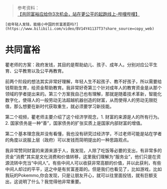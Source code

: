 > 参考资料：
> [【共同富裕应给你3次机会，站在更公平的起跑线上-哔哩哔哩】](
    https://b23.tv/mluQB8x)
    
    [给年轻人发钱，能缩小中国的贫富差距吗?](https://www.bilibili.com/video/BV14Y41137T3?share_source=copy_web)

# 共同富裕

瞿老师的方案：政府发钱，其目的是帮助幼儿、孩子、成年人。分别对应公平生育、公平教育以及公平再教育。

前两个阶段的想法其实非常好理解，年轻人生不起孩子、教不好孩子，所以需要给钱帮助生育，给资金帮助教育。我非常好奇第三个针对成年人的教育资金是从那个领域的学者提出来的。第三个方案我自己也有理解，那就是随着技术革新，智能化数字化，使得人的一般劳动无法超越机器创造的财富，从而使得人的劳动无限贬值，那么想要在新时代获取重生，就必须要学习新技能。

第二个视频，瞿老师主要介绍了这个经济学观念，1. 财富的来源是人的所有行为。2. 国家债务是一种“善”，国家债务的扩张实质上是国家内部财富的增值。

第二个基本理念我并没有看懂，我也没有研究过经济学，不过老师可能是站在学者的角度以说服上层（政府）可以发钱而简明提出的一种思路观点。

我非常赞同财富的来源来源于人，我发现，人除了吃饭等必要的支出，有非常多的资金“消费”其实是文化消费和价值转移，这里我们理解为“服务业”，他们只是在资源流转中充当“中间人”。有些中间人可以收获非常高额的价值，并以此获利，有些中间人却过的平平，这之中是有贫富差距的。但是我们也看见了，比如游戏，比如我玩的Pokemmo,你会发现，只是让朋友开心，就可以往里面投钱，就有巨额支出，这说明了什么？我觉得他非常重要。
